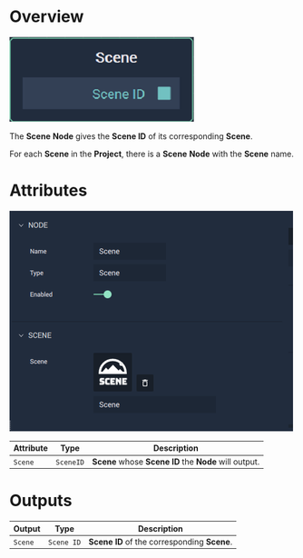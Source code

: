 # Overview

![The Scene Node.](../../../.gitbook/assets/node-scene.png)

The **Scene** **Node** gives the **Scene ID** of its corresponding **Scene**.

For each **Scene** in the **Project**, there is a **Scene** **Node** with the **Scene** name. 

# Attributes

![The Scene Node Attributes.](../../../.gitbook/assets/node-scene-attri.png)

|Attribute|Type|Description|
|---|---|---|
| `Scene` | `SceneID` | **Scene** whose **Scene ID** the **Node** will output. |



# Outputs

|Output|Type|Description|
|---|---|---|
| `Scene`   | `Scene ID` | **Scene ID** of the corresponding **Scene**.    |






